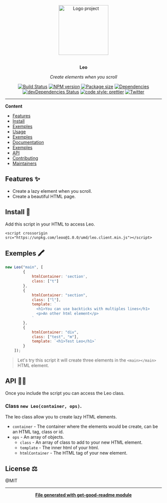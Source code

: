 <div align="center">
  <a href="#">
  	<img src="https://media.giphy.com/media/JIX9t2j0ZTN9S/giphy-downsized.gif" alt="Logo project" height="160" />
  </a>
  <br>
  <br>
  <p>
    <b>Leo</b>
  </p>
  <p>
     <i>Create elements when you scroll</i>
  </p>
  <p>

[![Build Status](https://travis-ci.com/luctst/leo.svg?branch=master)](https://travis-ci.com/luctst/leo)
[![NPM version](https://img.shields.io/npm/v/leo?style=flat-square)](https://img.shields.io/npm/v/leo?style=flat-square)
[![Package size](https://img.shields.io/bundlephobia/min/leo)](https://img.shields.io/bundlephobia/min/leo)
[![Dependencies](https://img.shields.io/david/luctst/leo.svg?style=popout-square)](https://david-dm.org/luctst/leo)
[![devDependencies Status](https://david-dm.org/luctst/leo/dev-status.svg?style=flat-square)](https://david-dm.org/luctst/leo?type=dev)
[![code style: prettier](https://img.shields.io/badge/code_style-prettier-ff69b4.svg?style=flat-square)](https://github.com/prettier/prettier)
[![Twitter](https://img.shields.io/twitter/follow/luctstt.svg?label=Follow&style=social)](https://twitter.com/luctstt)

  </p>
</div>

---

**Content**

* [Features](##features)
* [Install](##install)
* [Exemples](##exemples)
* [Usage](##usage)
* [Exemples](##exemples)
* [Documentation](##documentation)
* [Exemples](##exemples)
* [API](##Api)
* [Contributing](##contributing)
* [Maintainers](##maintainers)

## Features ✨
* Create a lazy element when you scroll.
* Create a beautiful HTML page.

## Install 🐙
Add this script in your HTML to access Leo.
```
<script crossorigin src="https://unpkg.com/leoo@1.0.0/umd/leo.client.min.js"></script>
```

## Exemples 🖍
```js
new Leo("main", [
        {
            htmlContainer: 'section',
            class: ["t"]
        },
        {
            htmlContainer: "section",
            class: ["l"],
            template: `
              <h1>You can use backticks with multiples lines</h1>
              <p>An other html element</p>
            `
        },
        {
            htmlContainer: "div",
            class: ["test", "m"],
            template: `<h1>Test Leo</h1>`
        }
    ]);
```

> Let's try this script it will create three elements in the `<main></main>` HTML element.

## API 👩‍💻
Once you include the script you can access the Leo class.

### Class `new Leo(container, ops)`.
The leo class allow you to create lazy HTML elements.

* `container` [<string>](https://developer.mozilla.org/fr/docs/Web/JavaScript/Reference/Objets_globaux/String) - The container where the elements would be create, can be an HTML tag, class or id.
* `ops` [<array>](https://developer.mozilla.org/fr/docs/Web/JavaScript/Reference/Objets_globaux/Array) - An array of objects.
  * `class` [<array>](https://developer.mozilla.org/fr/docs/Web/JavaScript/Reference/Objets_globaux/Array) - An array of class to add to your new HTML element.
  * `template` [<string>](https://developer.mozilla.org/fr/docs/Web/JavaScript/Reference/Objets_globaux/String) - The inner html of your html.
  * `htmlContainer` [<string>](https://developer.mozilla.org/fr/docs/Web/JavaScript/Reference/Objets_globaux/String) - The HTML tag of your new element.

## License ⚖️
@MIT

---
<div align="center">
	<b>
		<a href="https://www.npmjs.com/package/get-good-readme">File generated with get-good-readme module</a>
	</b>
</div>
